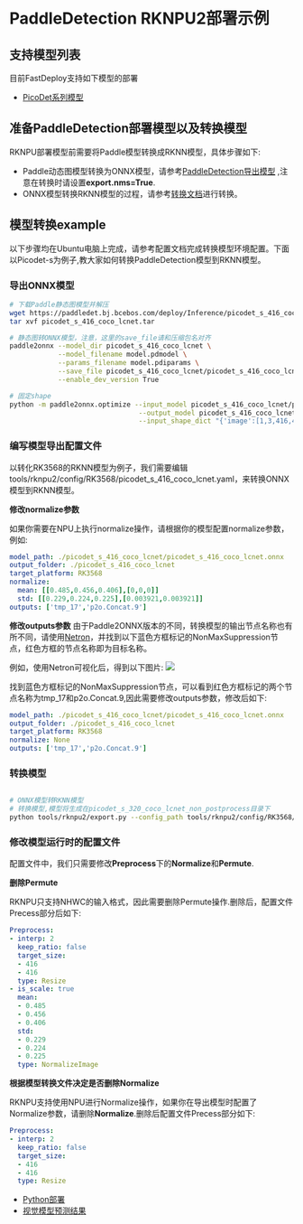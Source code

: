 # PaddleDetection RKNPU2部署示例

## 支持模型列表

目前FastDeploy支持如下模型的部署
- [PicoDet系列模型](https://github.com/PaddlePaddle/PaddleDetection/tree/release/2.4/configs/picodet)

## 准备PaddleDetection部署模型以及转换模型
RKNPU部署模型前需要将Paddle模型转换成RKNN模型，具体步骤如下:
* Paddle动态图模型转换为ONNX模型，请参考[PaddleDetection导出模型](https://github.com/PaddlePaddle/PaddleDetection/blob/release/2.4/deploy/EXPORT_MODEL.md)
  ,注意在转换时请设置**export.nms=True**.
* ONNX模型转换RKNN模型的过程，请参考[转换文档](../../../../../docs/cn/faq/rknpu2/export.md)进行转换。


## 模型转换example
以下步骤均在Ubuntu电脑上完成，请参考配置文档完成转换模型环境配置。下面以Picodet-s为例子,教大家如何转换PaddleDetection模型到RKNN模型。

### 导出ONNX模型
```bash
# 下载Paddle静态图模型并解压
wget https://paddledet.bj.bcebos.com/deploy/Inference/picodet_s_416_coco_lcnet.tar
tar xvf picodet_s_416_coco_lcnet.tar

# 静态图转ONNX模型，注意，这里的save_file请和压缩包名对齐
paddle2onnx --model_dir picodet_s_416_coco_lcnet \
            --model_filename model.pdmodel \
            --params_filename model.pdiparams \
            --save_file picodet_s_416_coco_lcnet/picodet_s_416_coco_lcnet.onnx \
            --enable_dev_version True

# 固定shape
python -m paddle2onnx.optimize --input_model picodet_s_416_coco_lcnet/picodet_s_416_coco_lcnet.onnx \
                                --output_model picodet_s_416_coco_lcnet/picodet_s_416_coco_lcnet.onnx \
                                --input_shape_dict "{'image':[1,3,416,416]}"
```

### 编写模型导出配置文件
以转化RK3568的RKNN模型为例子，我们需要编辑tools/rknpu2/config/RK3568/picodet_s_416_coco_lcnet.yaml，来转换ONNX模型到RKNN模型。

**修改normalize参数**

如果你需要在NPU上执行normalize操作，请根据你的模型配置normalize参数，例如:
```yaml
model_path: ./picodet_s_416_coco_lcnet/picodet_s_416_coco_lcnet.onnx
output_folder: ./picodet_s_416_coco_lcnet
target_platform: RK3568
normalize:
  mean: [[0.485,0.456,0.406],[0,0,0]]
  std: [[0.229,0.224,0.225],[0.003921,0.003921]]
outputs: ['tmp_17','p2o.Concat.9']
```

**修改outputs参数**
由于Paddle2ONNX版本的不同，转换模型的输出节点名称也有所不同，请使用[Netron](https://netron.app)，并找到以下蓝色方框标记的NonMaxSuppression节点，红色方框的节点名称即为目标名称。

例如，使用Netron可视化后，得到以下图片:
![](https://user-images.githubusercontent.com/58363586/202728663-4af0b843-d012-4aeb-8a66-626b7b87ca69.png)

找到蓝色方框标记的NonMaxSuppression节点，可以看到红色方框标记的两个节点名称为tmp_17和p2o.Concat.9,因此需要修改outputs参数，修改后如下:
```yaml
model_path: ./picodet_s_416_coco_lcnet/picodet_s_416_coco_lcnet.onnx
output_folder: ./picodet_s_416_coco_lcnet
target_platform: RK3568
normalize: None
outputs: ['tmp_17','p2o.Concat.9']
```

### 转换模型
```bash

# ONNX模型转RKNN模型
# 转换模型,模型将生成在picodet_s_320_coco_lcnet_non_postprocess目录下
python tools/rknpu2/export.py --config_path tools/rknpu2/config/RK3568/picodet_s_416_coco_lcnet.yaml
```

### 修改模型运行时的配置文件

配置文件中，我们只需要修改**Preprocess**下的**Normalize**和**Permute**.

**删除Permute**

RKNPU只支持NHWC的输入格式，因此需要删除Permute操作.删除后，配置文件Precess部分后如下:
```yaml
Preprocess:
- interp: 2
  keep_ratio: false
  target_size:
  - 416
  - 416
  type: Resize
- is_scale: true
  mean:
  - 0.485
  - 0.456
  - 0.406
  std:
  - 0.229
  - 0.224
  - 0.225
  type: NormalizeImage
```

**根据模型转换文件决定是否删除Normalize**

RKNPU支持使用NPU进行Normalize操作，如果你在导出模型时配置了Normalize参数，请删除**Normalize**.删除后配置文件Precess部分如下:
```yaml
Preprocess:
- interp: 2
  keep_ratio: false
  target_size:
  - 416
  - 416
  type: Resize
```

- [Python部署](./python)
- [视觉模型预测结果](../../../../../docs/api/vision_results/)
